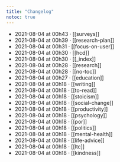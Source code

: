 ```yaml
---
title: "Changelog"
notoc: true
---
```


- 2021-08-04 at 00h43 · [[surveys]]
- 2021-08-04 at 00h39 · [[research-plan]]
- 2021-08-04 at 00h31 · [[focus-on-user]]
- 2021-08-04 at 00h30 · [[hcd]]
- 2021-08-04 at 00h30 · [[_index]]
- 2021-08-04 at 00h28 · [[research]]
- 2021-08-04 at 00h28 · [[no-toc]]
- 2021-08-04 at 00h27 · [[education]]
- 2021-08-04 at 00h18 · [[writing]]
- 2021-08-04 at 00h18 · [[to-read]]
- 2021-08-04 at 00h18 · [[stoicism]]
- 2021-08-04 at 00h18 · [[social-change]]
- 2021-08-04 at 00h18 · [[productivity]]
- 2021-08-04 at 00h18 · [[psychology]]
- 2021-08-04 at 00h18 · [[por]]
- 2021-08-04 at 00h18 · [[politics]]
- 2021-08-04 at 00h18 · [[mental-health]]
- 2021-08-04 at 00h18 · [[life-advice]]
- 2021-08-04 at 00h18 · [[ltc]]
- 2021-08-04 at 00h18 · [[kindness]]
